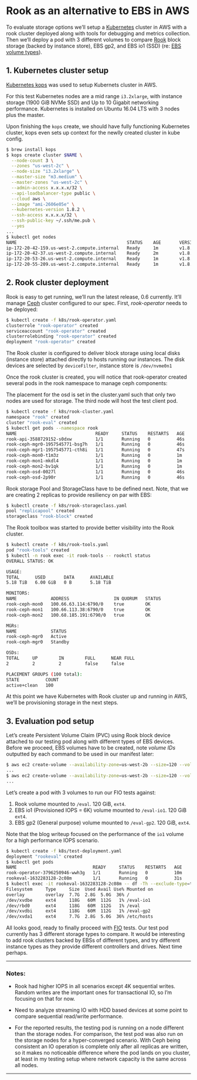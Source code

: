 # Rook as an alternative to EBS in AWS

To evaluate storage options we’ll setup a [Kubernetes][1] cluster in AWS with a rook cluster deployed along with tools for debugging and metrics collection. Then we’ll deploy a pod with 3 different volumes to compare [Rook][2] block storage (backed by instance store), EBS gp2, and EBS io1 (SSD) (re: [EBS volume types][3]).

## 1. Kubernetes cluster setup

[Kubernetes kops][4] was used to setup Kubernets cluster in AWS.

For this test Kubernetes nodes are a mid range `i3.2xlarge`, with instance storage (1900 GiB NVMe SSD) and Up to 10 Gigabit networking performance. Kubernetes is installed on Ubuntu 16.04 LTS with 3 nodes plus the master.

Upon finishing the `kops` create, we should have fully functioning Kubernetes cluster, kops even sets up context for the newlly created cluster in kube config.

```bash
$ brew install kops
$ kops create cluster $NAME \
  --node-count 3 \
  --zones "us-west-2c" \
  --node-size "i3.2xlarge" \
  --master-size "m3.medium" \
  --master-zones "us-west-2c" \
  --admin-access x.x.x.x/32 \
  --api-loadbalancer-type public \
  --cloud aws \
  --image "ami-2606e05e" \
  --kubernetes-version 1.8.2 \
  --ssh-access x.x.x.x/32 \
  --ssh-public-key ~/.ssh/me.pub \
  --yes
...
$ kubectl get nodes
NAME                                          STATUS    AGE       VERSION
ip-172-20-42-159.us-west-2.compute.internal   Ready     1m        v1.8.2
ip-172-20-42-37.us-west-2.compute.internal    Ready     2m        v1.8.2
ip-172-20-53-26.us-west-2.compute.internal    Ready     1m        v1.8.2
ip-172-20-55-209.us-west-2.compute.internal   Ready     1m        v1.8.2
```

## 2. Rook cluster deployment

Rook is easy to get running, we’ll run the latest release, 0.6 currently. It’ll manage [Ceph][6] cluster configured to our spec. First, _rook-operator_ needs to be deployed:

```bash
$ kubectl create -f k8s/rook-operator.yaml
clusterrole "rook-operator" created
serviceaccount "rook-operator" created
clusterrolebinding "rook-operator" created
deployment "rook-operator" created
```

The Rook cluster is configured to deliver block storage using local disks (instance store) attached directly to hosts running our instances. The disk devices are selected by `deviceFilter`, instance store is `/dev/nvme0n1`

Once the rook cluster is created, you will notice that rook-operator created several pods in the rook namespace to manage ceph components:

The placement for the osd is set in the cluster.yaml such that only two nodes are used for storage. The third node will host the test client pod.
```bash
$ kubectl create -f k8s/rook-cluster.yaml
namespace "rook" created
cluster "rook-eval" created
$ kubectl get pods --namespace rook
NAME                              READY     STATUS    RESTARTS   AGE
rook-api-3588729152-s0dxw         1/1       Running   0          46s
rook-ceph-mgr0-1957545771-bsg7h   1/1       Running   0          46s
rook-ceph-mgr1-1957545771-cth8i   1/1       Running   0          47s
rook-ceph-mon0-t1m3z              1/1       Running   0          1m
rook-ceph-mon1-mkdl4              1/1       Running   0          1m
rook-ceph-mon2-bv1qk              1/1       Running   0          1m
rook-ceph-osd-0027l               1/1       Running   0          46s
rook-ceph-osd-2p90r               1/1       Running   0          46s
```

Rook storage Pool and StorageClass have to be defined next. Note, that we are creating 2 replicas to provide resiliency on par with EBS:

```bash
$ kubectl create -f k8s/rook-storageclass.yaml
pool "replicapool" created
storageclass "rook-block" created
```

The Rook toolbox was started to provide better visibility into the Rook cluster. 

```bash
$ kubectl create -f k8s/rook-tools.yaml
pod "rook-tools" created
$ kubectl -n rook exec -it rook-tools -- rookctl status
OVERALL STATUS: OK

USAGE:
TOTAL      USED       DATA      AVAILABLE
5.18 TiB   6.00 GiB   0 B       5.18 TiB

MONITORS:
NAME             ADDRESS                 IN QUORUM   STATUS
rook-ceph-mon0   100.66.63.114:6790/0    true        OK
rook-ceph-mon1   100.66.113.38:6790/0    true        OK
rook-ceph-mon2   100.68.185.191:6790/0   true        OK

MGRs:
NAME             STATUS
rook-ceph-mgr0   Active
rook-ceph-mgr0   Standby

OSDs:
TOTAL     UP        IN        FULL      NEAR FULL
2         2         2         false     false

PLACEMENT GROUPS (100 total):
STATE          COUNT
active+clean   100
```

At this point we have Kubernetes with Rook cluster up and running in AWS, we’ll be provisioning storage in the next steps.

## 3. Evaluation pod setup

Let’s create Persistent Volume Claim (PVC) using Rook block device attached to our testing pod along with different types of EBS devices. Before we proceed, EBS volumes have to be created, note _volume IDs_ outputted by each command to be used in our manifest later:

```bash
$ aws ec2 create-volume --availability-zone=us-west-2b --size=120 --volume-type=gp2
...
$ aws ec2 create-volume --availability-zone=us-west-2b --size=120 --volume-type=io1 --iops=6000
...
```

Let’s create a pod with 3 volumes to run our FIO tests against:

1. Rook volume mounted to `/eval`. 120 GiB, `ext4`.
1. EBS io1 (Provisioned IOPS = 6K) volume mounted to `/eval-io1`. 120 GiB `ext4`.
1. EBS gp2 (General purpose) volume mounted to `/eval-gp2`. 120 GiB, `ext4`.

Note that the blog writeup focused on the performance of the `io1` volume for a high performance IOPS scenario.

```bash
$ kubectl create -f k8s/test-deployment.yaml
deployment "rookeval" created
$ kubectl get pods
NAME                             READY     STATUS    RESTARTS   AGE
rook-operator-3796250946-wwh3g   1/1       Running   0          10m
rookeval-1632283128-2c08m        1/1       Running   0          31s
$ kubectl exec -it rookeval-1632283128-2c08m -- df -Th --exclude-type=tmpfs
Filesystem     Type     Size  Used Avail Use% Mounted on
overlay        overlay  7.7G  2.8G  5.0G  36% /
/dev/xvdbe     ext4     118G   60M  112G   1% /eval-io1
/dev/rbd0      ext4     118G   60M  112G   1% /eval
/dev/xvdbi     ext4     118G   60M  112G   1% /eval-gp2
/dev/xvda1     ext4     7.7G  2.8G  5.0G  36% /etc/hosts
```

All looks good, ready to finally proceed with [FIO][7] tests. Our test pod currently has 3 different storage types to compare. It would be interesting to add rook clusters backed by EBSs of different types, and try different instance types as they provide different controllers and drives. Next time perhaps.

---

### Notes:

* Rook had higher IOPS in all scenarios except 4K sequential writes. Random writes are the important ones for transactional IO, so I’m focusing on that for now. 

* Need to analyze streaming IO with HDD based devices at some point to compare sequential read/write performance.

* For the reported results, the testing pod is running on a node different than the storage nodes. For comparison, the test pod was also run on the storage nodes for a hyper-converged scenario. With Ceph being consistent an IO operation is complete only after all replicas are written, so it makes no noticeable difference where the pod lands on you cluster, at least in my testing setup where network capacity is the same across all nodes.

---

[1]: https://kubernetes.io
[2]: https://rook.io
[3]: http://docs.aws.amazon.com/AWSEC2/latest/UserGuide/EBSVolumeTypes.html
[4]: https://github.com/kubernetes/kops
[5]: https://www.terraform.io
[6]: http://ceph.com
[7]: https://github.com/axboe/fio
